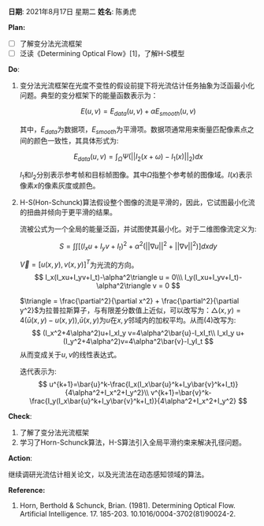 **日期**: 2021年8月17日 星期二      **姓名**: 陈勇虎 

**Plan:**

- [ ] 了解变分法光流框架
- [ ] 泛读《Determining Optical Flow》[1]，了解H-S模型

**Do**:

1. 变分法光流框架在光度不变性的假设前提下将光流估计任务抽象为泛函最小化问题。典型的变分框架下的能量函数表示为：

   $$
   E(u,v) = E_{data}(u,v) + \alpha E_{smooth}(u, v)
   $$

   其中，$E_{data}$为数据项，$E_{smooth}$为平滑项。数据项通常用来衡量匹配像素点之间的颜色一致性，其具体形式为:

   $$
   E_{data}(u,v) = \int_{\Omega}\Psi(||I_2(x+\omega)-I_1(x)||_2)dx
   $$

   $I_1$和$I_2$分别表示参考帧和目标帧图像。其中$\Omega$指整个参考帧的图像域。$I(x)$表示像素$x$的像素灰度或颜色。

2. H-S(Hon-Schunck)算法假设整个图像的流是平滑的，因此，它试图最小化流的扭曲并倾向于更平滑的结果。

   流被公式为一个全局的能量泛函，并试图使其最小化。对于二维图像流定义为:

   $$
   S=\int\int\left[(I_xu+I_yv+I_t)^2+\alpha^2(||\nabla u||^2+||\nabla v||^2)\right]dxdy
   $$

   $\vec{V} =[u(x,y),v(x,y)]^T$为光流的方向。
   $$
   I_x(I_xu+I_yv+I_t)-\alpha^2\triangle u = 0\\\
   I_y(I_xu+I_yv+I_t)-\alpha^2\triangle v = 0
   $$
   
   $\triangle = \frac{\partial^2}{\partial x^2} + \frac{\partial^2}{\partial y^2}$为拉普拉斯算子，与有限差分数值上近似，可以改写为：$\triangle(x,y)=4(\bar{u}(x,y)-u(x,y))$,$\bar{u}(x,y)$为$u$在$x,y$邻域内的加权平均。从而(4)改写为:
   $$
   (I_x^2+4\alpha^2)u+I_xI_y v=4\alpha^2\bar{u}-I_xI_t\\
   I_xI_y u+(I_y^2+4\alpha^2)v=4\alpha^2\bar{v}-I_yI_t
   $$
   从而变成关于$u,v$的线性表达式。
   
   迭代表示为:
   $$
   u^{k+1}=\bar{u}^k-\frac{I_x(I_x\bar{u}^k+I_y\bar{v}^k+I_t)}{4\alpha^2+I_x^2+I_y^2}\\
   v^{k+1}=\bar{v}^k-\frac{I_y(I_x\bar{u}^k+I_y\bar{v}^k+I_t)}{4\alpha^2+I_x^2+I_y^2}
   $$

**Check**:

1. 了解了变分法光流框架
2. 学习了Horn-Schunck算法，H-S算法引入全局平滑约束来解决孔径问题。

**Action**:

   继续调研光流估计相关论文，以及光流法在动态感知领域的算法。

**Reference:**

1. Horn, Berthold & Schunck, Brian. (1981). Determining Optical Flow. Artificial Intelligence. 17. 185-203. 10.1016/0004-3702(81)90024-2.







